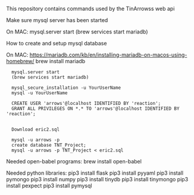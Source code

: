 This repository contains commands used by the TinArrowss web api  

Make sure mysql server has been started

   On MAC:
      mysql.server start
      (brew services start mariadb)

How to create and setup mysql database

   On MAC:
      https://mariadb.com/kb/en/installing-mariadb-on-macos-using-homebrew/
      brew install mariadb

      mysql.server start
      (brew services start mariadb)

      mysql_secure_installation -u YourUserName
      mysql -u YourUserName

      CREATE USER 'arrows'@localhost IDENTIFIED BY 'reaction';
      GRANT ALL PRIVILEGES ON *.* TO 'arrows'@localhost IDENTIFIED BY 'reaction';


      Download eric2.sql 

      mysql -u arrows -p
      create database TNT_Project;
      mysql -u arrows -p TNT_Project < eric2.sql


Needed open-babel programs:
	brew install open-babel

Needed python libraries:
        pip3 install flask
	pip3 install pyyaml
	pip3 install pymongo
	pip3 install numpy
	pip3 install tinydb
	pip3 install tinymongo
	pip3 install pexpect
	pip3 install pymysql
